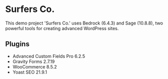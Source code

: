 # Surfers Co.
This demo project 'Surfers Co.' uses Bedrock (6.4.3) and Sage (10.8.8), two powerful tools for creating advanced WordPress sites.

## Plugins
* Advanced Custom Fields Pro 6.2.5
* Gravity Forms 2.7.19
* WooCommerce 8.5.2
* Yoast SEO 21.9.1
